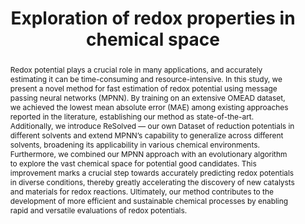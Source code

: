 ---
layout: talkpage
categories: []
talknumber: '?'
talktime: '?'
speaker: Rostislav Fedorov
img: fedorov.png
location: 'Heidelberg Institute for Theoretical Studies (DE)'
title: 'Exploration of redox properties in chemical space'
authors: 'Rostislav Fedorov, Anastassia Nihei, Dr. Ganna (Anya) Gryn’ova'
abstract: 'Redox potential plays a crucial role in many applications, and accurately    estimating it can be time-consuming and resource-intensive. In this study, we present a novel method for fast estimation of redox potential using message passing neural networks (MPNN). By training on an extensive OMEAD dataset, we achieved the lowest mean absolute error (MAE) among existing approaches reported in the literature, establishing our method as state-of-the-art. Additionally, we introduce ReSolved &mdash; our own Dataset of reduction potentials in different solvents and extend MPNN&#8217;s capability to generalize across different solvents, broadening its applicability in various chemical environments. Furthermore, we combined our MPNN approach with an evolutionary algorithm to explore the vast chemical space for potential good candidates. This improvement marks a crucial step towards accurately predicting redox potentials in diverse conditions, thereby greatly accelerating the discovery of new catalysts and materials for redox reactions. Ultimately, our method contributes to the development of more efficient and sustainable chemical processes by enabling rapid and versatile evaluations of redox potentials.'
---